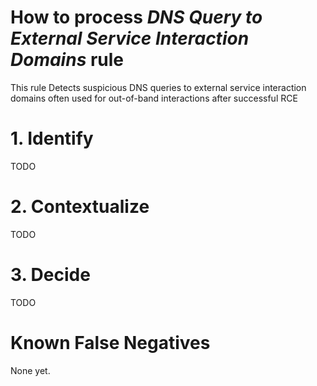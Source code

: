 # How to process *DNS Query to External Service Interaction Domains* rule
This rule Detects suspicious DNS queries to external service interaction domains often used for out-of-band interactions after successful RCE

# 1. Identify
TODO

# 2. Contextualize
TODO

# 3. Decide
TODO

# Known False Negatives
None yet.

